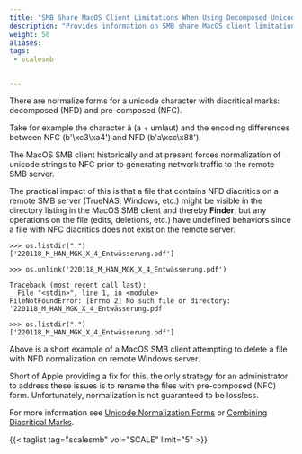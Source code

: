 ```yaml
---
title: "SMB Share MacOS Client Limitations When Using Decomposed Unicode Characters"
description: "Provides information on SMB share MacOS client limitation when using decomposed unicode characters."
weight: 50
aliases:
tags:
 - scalesmb


---
```


There are normalize forms for a unicode character with diacritical marks: decomposed (NFD) and pre-composed (NFC). 

Take for example the character ä (a + umlaut) and the encoding differences between NFC (b'\xc3\xa4') and NFD (b'a\xcc\x88').

The MacOS SMB client historically and at present forces normalization of unicode strings to NFC prior to generating network traffic to the remote SMB server.

The practical impact of this is that a file that contains NFD diacritics on a remote SMB server (TrueNAS, Windows, etc.) might be visible in the directory listing in the MacOS SMB client and thereby **Finder**, but any operations on the file (edits, deletions, etc.) have undefined behaviors since a file with NFC diacritics does not exist on the remote server.

```
>>> os.listdir(".")
['220118_M_HAN_MGK_X_4_Entwässerung.pdf']

>>> os.unlink('220118_M_HAN_MGK_X_4_Entwässerung.pdf')

Traceback (most recent call last):
  File "<stdin>", line 1, in <module>
FileNotFoundError: [Errno 2] No such file or directory: '220118_M_HAN_MGK_X_4_Entwässerung.pdf'

>>> os.listdir(".")
['220118_M_HAN_MGK_X_4_Entwässerung.pdf']
```

Above is a short example of a MacOS SMB client attempting to delete a file with NFD normalization on remote Windows server.

Short of Apple providing a fix for this, the only strategy for an administrator to address these issues is to rename the files with pre-composed (NFC) form. Unfortunately, normalization is not guaranteed to be lossless.

For more information see [Unicode Normalization Forms](https://unicode.org/reports/tr15/) or [Combining Diacritical Marks](https://unicode.org/charts/PDF/U0300.pdf).

{{< taglist tag="scalesmb" vol="SCALE" limit="5" >}}
